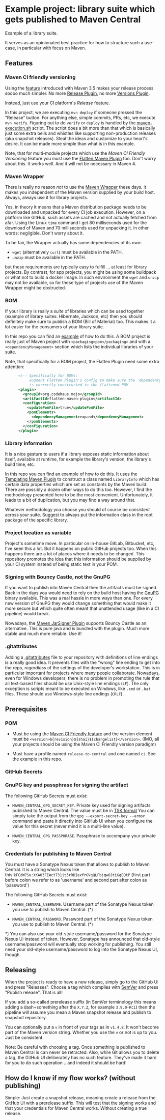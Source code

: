 # Example project: library suite which gets published to Maven Central

Example of a library suite.

It serves as an opinionated best practice for how to structure such a use-case, 
in particular with focus on Maven.


## Features

### Maven CI friendly versioning

Using the [feature](https://maven.apache.org/guides/mini/guide-maven-ci-friendly.html) introduced with Maven 3.5
makes your release process soooo much simpler. No more [Release Plugin](https://maven.apache.org/maven-release/maven-release-plugin/index.html), 
no more [Versions Plugin](https://www.mojohaus.org/versions/versions-maven-plugin/index.html). 

Instead, just use your CI platform's _Release_ feature. 

In this project, we are executing `mvn deploy` if someone pressed the "Release" button. For anything else, simple
commits, PRs, etc, we execute `mvn verify`.  Figuring out to do `verify` or `deploy` is handled by 
the [maven-execution.sh](.github/scripts/maven-execution.sh) script. The script does a bit more than that which 
is basically just some extra bells and whistles like supporting non-production releases (aka snapshot releases). 
Steal the ideas and customize to your heart's desire. It can be made more simple than what is in this
example.

Note, that for multi-module projects which use the _Maven CI Friendly Versioning_ feature you must use
the [Flatten Maven Plugin](https://www.mojohaus.org/flatten-maven-plugin/) too. Don't worry about this. 
It works well. And it will not be necessary in Maven 4.

### Maven Wrapper

There is really no reason _not_ to use the [Maven Wrapper](https://maven.apache.org/wrapper/) these days.
It makes you independent of the Maven version supplied by your build host. 
Always, always use it for library projects.

Yes, in theory it means that a Maven distribution package needs to be downloaded and unpacked for every CI job
execution. However, on a platform like GitHub, such assets are cached and not actually fetched from afar.
Using the Linux `time` command I get 80 milliseconds used for the download of Maven and 70 
milliseconds used for unpacking it. In other words: negligible. Don't worry about it.

To be fair, the Wrapper actually has some dependencies of its own: 
- `wget` (alternatively `curl`) must be available in the PATH.
- `unzip` must be available in the PATH.

but these requirements are typically easy to fulfill ... at least for library projects. By contrast, for app projects, you might 
be using some buildpack or what not to build a docker image. In such environment the `wget` and
`unzip` may not be available, so for these type of projects use of the Maven Wrapper might be obstructed.



### BOM

If your library is really a _suite_ of libraries which can be used together
(example of library suites: Hibernate, Jackson, etc) then you should definitely make
sure to publish a BOM (Bill of Material) too. This makes it a lot easier for the consumers
of your library suite.

In this repo you can find an [example](bom/) of how to do this. A BOM project is really 
just of Maven project with `<packaging>pom</packaging>` and with a `<dependencyManagement>` section which
lists the individual libraries of your suite.

Note, that specifically for a BOM project, the Flatten Plugin need some extra attention:

```xml
      <!-- Specifically for BOMs:
           augment Flatten Plugin's config to make sure the 'dependencyManagement' section
           is correctly constructed in the flattened POM                                -->
      <plugin>
        <groupId>org.codehaus.mojo</groupId>
        <artifactId>flatten-maven-plugin</artifactId>
        <configuration>
          <updatePomFile>true</updatePomFile>
          <pomElements>
            <dependencyManagement>expand</dependencyManagement>
          </pomElements>
        </configuration>
      </plugin>
```

### Library information

It is a nice gesture to users if a library exposes static information about itself, available at runtime, 
for example the library's version, the library's build time, etc. 

In this repo you can find an example of how to do this. 
It uses the [Templating Maven Plugin](https://www.mojohaus.org/templating-maven-plugin/)
to construct a class named `LibraryInfo` which has certain data properties which are set as constants
by the Maven build. There are possibly a dozen other ways to do this too. However, I find the methodology presented 
here to be the most convenient. Unfortunately, it leads to a bit of duplication, but you may find a way
around that.

Whatever methodology you choose you should of course be _consistent_ across your suite.
Suggest to always put the information class in the root package of the specific library.


### Project location as variable

Project's sometime move. In particular on in-house GitLab, Bitbucket, etc, I've seen this a lot. But 
it happens on public GitHub projects too.
When this happens there are a lot of places where it needs to be changed.
This repository promotes the idea that this information should be supplied by your CI system 
instead of being static text in your POM.

### Signing with Bouncy Castle, not the GnuPG

If you want to publish into Maven Central then the artifacts must be signed.
Back in the days you would need to rely on the build host having the [GnuPG](https://www.gnupg.org/) binary
available. This was a real hassle in more ways than one. For every new version of GnuPG they
would change something that would make it more secure but which quite often meant that unattended usage
(like in a CI pipeline) would break.

Nowadays, the [Maven JarSigner Plugin](https://maven.apache.org/plugins/maven-jarsigner-plugin/) supports
Bouncy Castle as an alternative. This is pure java and is bundled with the plugin. Much more stable
and much more reliable. Use it!

### .gitattributes

Adding a [.gitattributes](.gitattributes) file to your repository with definitions of line endings is a really good idea.
It prevents files with the "wrong" line ending to get into the repo, _regardless_ of the settings of the 
developer's workstation. This is in particular important for projects where many people collaborate.
Nowadays, even for Windows developers, there is no problem in promoting the rule that all text-based files
should be use Unix-style line endings (`LF`). The only exception is scripts meant to be executed on Windows, 
like `.cmd` or `.bat` files. These should use Windows-style line endings (`CRLF`).


## Prerequisites


### POM

- Must be using the [Maven CI Friendly feature](https://maven.apache.org/maven-ci-friendly.html) and the version
element must be `<version>${revision}${sha1}${changelist}</version>`. 
(IMO, all your projects should be using the Maven CI Friendly version paradigm)

- Must have a profile named `release-to-central` and one named `ci`. See the example in this repo.


### GitHub Secrets


### GnuPG key and passphrase for signing the artifact

The following GitHub Secrets must exist:

- `MAVEN_CENTRAL_GPG_SECRET_KEY`. Private key used for signing artifacts published to Maven Central. The value
must be in [TSK format](https://www.ietf.org/archive/id/draft-ietf-openpgp-crypto-refresh-12.html#name-transferable-secret-keys)
You can simply take the output from the `gpg --export-secret-key --armor` command and paste it directly into GitHub UI when
you configure the value for this secret (never mind it is a multi-line value).

- `MAVEN_CENTRAL_GPG_PASSPHRASE`. Passphrase to accompany your private key.


### Credentials for publishing to Maven Central

You must have a Sonatype Nexus token that allows to publish to Maven Central. It is a string which looks like this:`kFCdW7Su:XKAO3FIWcY731jt3rRDIexfrGVqQLFbjqwOJtiGgEQtP`
(first part before colon we refer to as 'username' and second part after colon as 'password')

The following GitHub Secrets must exist:

- `MAVEN_CENTRAL_USERNAME`. Username part of the Sonatype Nexus token you use to publish to Maven Central. (*)
 
- `MAVEN_CENTRAL_PASSWORD`. Password part of the Sonatype Nexus token you use to publish to Maven Central. (*)

*) You can also use your old-style username/password for the Sonatype Nexus UI instead of token. However, Sonatype has announced that 
old-style username/password will eventually stop working for publishing. You still need your old-style username/password to log 
into the Sonatype Nexus UI, though.


## Releasing

When the project is ready to have a new release, simply go to the GitHub UI and press "Releases". Choose a tag which
complies with [SemVer](https://semver.org/) and press "Publish release". That is all!

If you add a so-called prerelease suffix (in SemVer terminology this means adding a dash+something after the `X.Y.Z`,
for example `3.9.0-RC1`) then the pipeline will assume you mean a Maven snapshot release and publish to snapshot repository.

You can optionally put a `v` in front of your tags as in `v1.4.8`. It won't become part of the Maven version string. 
Whether you use the `v` or not is up to you. Just be consistent.


Note: Be careful with choosing a tag. Once something is published to Maven Central is can never be retracted. Also, while Git allows
you to delete a tag, the GitHub UI deliberately has no such feature. They've made it hard for you to do such operation .. and
indeed it should be hard!


## How do I know if my flow works? (without publishing)

Simple: Just create a snapshot release, meaning create a release from the GitHub UI with a prerelease suffix. 
This will test that the signing works and that your credentials for Maven Central works. Without creating
a true release.
